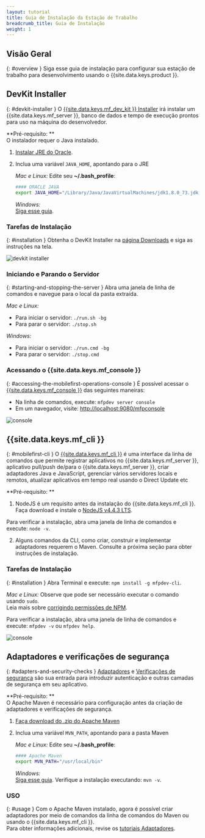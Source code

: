 ```yaml
---
layout: tutorial
title: Guia de Instalação da Estação de Trabalho
breadcrumb_title: Guia de Instalação
weight: 1
---
```

<!-- NLS_CHARSET=UTF-8 -->
## Visão Geral
{: #overview }
Siga esse guia de instalação para configurar sua estação de trabalho para desenvolvimento usando o {{site.data.keys.product }}.

## DevKit Installer
{: #devkit-installer }
O [{{site.data.keys.mf_dev_kit }} Installer]({{site.baseurl}}/tutorials/en/foundation/8.0/installation-configuration/development/mobilefirst) irá instalar um {{site.data.keys.mf_server }}, banco de dados e tempo de execução prontos para uso na máquina do desenvolvedor.  

**Pré-requisito: **  
O instalador requer o Java instalado. 

1. [Instalar JRE do Oracle](http://www.oracle.com/technetwork/java/javase/downloads/jre8-downloads-2133155.html).
    
2. Inclua uma variável `JAVA_HOME`, apontando para o JRE

    *Mac e Linux:* Edite seu **~/.bash_profile**:
    
    ```bash
    #### ORACLE JAVA
    export JAVA_HOME="/Library/Java/JavaVirtualMachines/jdk1.8.0_73.jdk/Contents/Home"
    ```
    
    *Windows:*  
    [Siga esse guia](https://confluence.atlassian.com/doc/setting-the-java_home-variable-in-windows-8895.html).

### Tarefas de Instalação
{: #installation }
Obtenha o DevKit Installer na [página Downloads]({{site.baseurl}}/downloads/) e siga as instruções na tela.

![devkit installer](devkit-installer.png)

### Iniciando e Parando o Servidor
{: #starting-and-stopping-the-server }
Abra uma janela de linha de comandos e navegue para o local da pasta extraída. 

*Mac e Linux:*  

* Para iniciar o servidor: `./run.sh -bg`
* Para parar o servidor: `./stop.sh`

*Windows:*  

* Para iniciar o servidor: `./run.cmd -bg`
* Para parar o servidor: `./stop.cmd`

### Acessando o {{site.data.keys.mf_console }}
{: #accessing-the-mobilefirst-operations-console }
É possível acessar o [{{site.data.keys.mf_console }}]({{site.baseurl}}/tutorials/en/foundation/8.0/product-overview/components/console/) das seguintes maneiras:

* Na linha de comandos, execute: `mfpdev server console`
* Em um navegador, visite: [http://localhost:9080/mfpconsole](http://localhost:9080/mfpconsole)

![console]({{site.baseurl}}/tutorials/en/foundation/8.0/product-overview/components/console/dashboard.png)

## {{site.data.keys.mf_cli }}
{: #mobilefirst-cli }
O [{{site.data.keys.mf_cli }}]({{site.baseurl}}/tutorials/en/foundation/8.0/application-development/using-mobilefirst-cli-to-manage-mobilefirst-artifacts) é uma interface da linha de comandos que permite registrar aplicativos no {{site.data.keys.mf_server }}, aplicativo pull/push de/para o {{site.data.keys.mf_server }}, criar adaptadores Java e JavaScript, gerenciar vários servidores locais e remotos, atualizar aplicativos em tempo real usando o Direct Update etc 

**Pré-requisito: **  
1. NodeJS é um requisito antes da instalação do {{site.data.keys.mf_cli }}.  
 Faça download e instale o [NodeJS v4.4.3 LTS](https://nodejs.org/en/).

 Para verificar a instalação, abra uma janela de linha de comandos e execute: `node -v`.

2. Alguns comandos da CLI, como criar, construir e implementar adaptadores requerem o Maven. Consulte a próxima seção para obter instruções de instalação. 

### Tarefas de Instalação
{: #installation }
Abra Terminal e execute: `npm install -g mfpdev-cli`.  

*Mac e Linux:* Observe que pode ser necessário executar o comando usando `sudo`.  
Leia mais sobre [corrigindo permissões de NPM](https://docs.npmjs.com/getting-started/fixing-npm-permissions).
    
Para verificar a instalação, abra uma janela de linha de comandos e execute: `mfpdev -v` ou `mfpdev help`.

![console](mfpdev-cli.png)

## Adaptadores e verificações de segurança 
{: #adapters-and-security-checks }
[Adaptadores]({{site.baseurl}}/tutorials/en/foundation/8.0/adapters) e [Verificações de segurança]({{site.baseurl}}/tutorials/en/foundation/8.0/authentication-and-security) são sua entrada para introduzir autenticação e outras camadas de segurança em seu aplicativo.

**Pré-requisito: **  
O Apache Maven é necessário para configuração antes da criação de adaptadores e verificações de segurança.   
    
1. [Faça download do .zip do Apache Maven](https://maven.apache.org/download.cgi)
2. Inclua uma variável `MVN_PATH`, apontando para a pasta Maven 
    
    *Mac e Linux:* Edite seu **~/.bash_profile**:
    
    ```bash
    #### Apache Maven
    export MVN_PATH="/usr/local/bin"
    ```

    *Windows:*  
    [Siga esse guia](http://crunchify.com/how-to-setupinstall-maven-classpath-variable-on-windows-7/). Verifique a instalação executando: `mvn -v`.

### USO
{: #usage }
Com o Apache Maven instalado, agora é possível criar adaptadores por meio de comandos da linha de comandos do Maven ou usando o {{site.data.keys.mf_cli }}.  
Para obter informações adicionais, revise os [tutoriais Adaptadores]({{site.baseurl}}/tutorials/en/foundation/8.0/adapters). 

